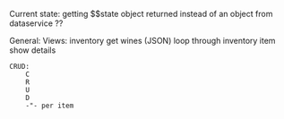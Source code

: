 Current state:
	getting $$state object returned instead of an object from dataservice ??

General:
	Views:
		inventory
			get wines (JSON)
			loop through inventory
		item
			show details

	CRUD:
		C
		R
		U
		D
		-"- per item
